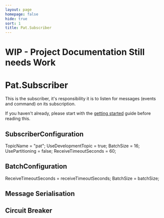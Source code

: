 ```yaml
---
layout: page
homepage: false
hide: true
sort: 1
title: Pat.Subscriber
---
```


# WIP - Project Documentation Still needs Work
# Pat.Subscriber

This is the subscriber, it's responsibility it is to listen for messages (events and command) on its subscription.

If you haven't already, please start with the [getting started](getting-started.html) guide before reading this.

## SubscriberConfiguration

TopicName = "pat";
UseDevelopmentTopic = true;
BatchSize = 16;
UsePartitioning = false;
ReceiveTimeoutSeconds = 60;

## BatchConfiguration

ReceiveTimeoutSeconds = receiveTimeoutSeconds;
BatchSize = batchSize;

## Message Serialisation

## Circuit Breaker

